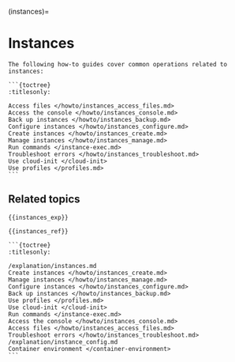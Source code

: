 (instances)=
# Instances

````{only} diataxis
The following how-to guides cover common operations related to instances:

```{toctree}
:titlesonly:

Access files </howto/instances_access_files.md>
Access the console </howto/instances_console.md>
Back up instances </howto/instances_backup.md>
Configure instances </howto/instances_configure.md>
Create instances </howto/instances_create.md>
Manage instances </howto/instances_manage.md>
Run commands </instance-exec.md>
Troubleshoot errors </howto/instances_troubleshoot.md>
Use cloud-init </cloud-init>
Use profiles </profiles.md>
```
````

## Related topics

```{only} diataxis
{{instances_exp}}

{{instances_ref}}
```

````{only} topical
```{toctree}
:titlesonly:

/explanation/instances.md
Create instances </howto/instances_create.md>
Manage instances </howto/instances_manage.md>
Configure instances </howto/instances_configure.md>
Back up instances </howto/instances_backup.md>
Use profiles </profiles.md>
Use cloud-init </cloud-init>
Run commands </instance-exec.md>
Access the console </howto/instances_console.md>
Access files </howto/instances_access_files.md>
Troubleshoot errors </howto/instances_troubleshoot.md>
/explanation/instance_config.md
Container environment </container-environment>
```
````
